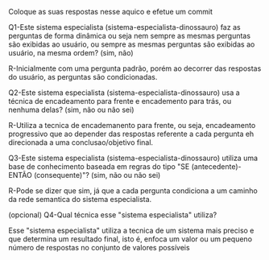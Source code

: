 
Coloque as suas respostas nesse aquico e efetue um commit

Q1-Este sistema especialista (sistema-especialista-dinossauro) faz as perguntas de forma dinâmica ou seja nem sempre as mesmas perguntas são exibidas ao usuário, ou sempre as mesmas perguntas são exibidas ao usuário, na mesma ordem? (sim, não)

R-Inicialmente com uma pergunta padrão, porém ao decorrer das respostas do usuário, as perguntas são condicionadas.

Q2-Este sistema especialista (sistema-especialista-dinossauro) usa a técnica de encadeamento para frente e encademento para trás, ou nenhuma delas? (sim, não ou não sei)

R-Utiliza a tecnica de encademanento para frente, ou seja, encadeamento progressivo que ao depender das respostas referente a cada pergunta eh direcionada a uma conclusao/objetivo final.

Q3-Este sistema especialista (sistema-especialista-dinossauro) utiliza uma base de conhecimento baseada em regras do tipo "SE (antecedente)-ENTÃO (consequente)"? (sim, não ou não sei)

R-Pode se dizer que sim, já que a cada pergunta condiciona a um caminho da rede semantica do sistema especialista.

(opcional) Q4-Qual técnica esse "sistema especialista" utiliza?

Esse "sistema especialista" utiliza a tecnica de um sistema mais preciso e que determina um resultado final, isto é, enfoca um valor ou um pequeno número de respostas no conjunto de valores possíveis
